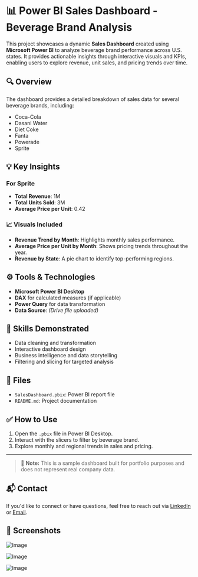 # 📊 Power BI Sales Dashboard - Beverage Brand Analysis

This project showcases a dynamic **Sales Dashboard** created using **Microsoft Power BI** to analyze beverage brand performance across U.S. states. It provides actionable insights through interactive visuals and KPIs, enabling users to explore revenue, unit sales, and pricing trends over time.

## 🔍 Overview

The dashboard provides a detailed breakdown of sales data for several beverage brands, including:
- Coca-Cola
- Dasani Water
- Diet Coke
- Fanta
- Powerade
- Sprite

## 💡 Key Insights

### For Sprite

- **Total Revenue**: 1M
- **Total Units Sold**: 3M
- **Average Price per Unit**: 0.42

### 📈 Visuals Included

- **Revenue Trend by Month**: Highlights monthly sales performance.
- **Average Price per Unit by Month**: Shows pricing trends throughout the year.
- **Revenue by State**: A pie chart to identify top-performing regions.

## ⚙️ Tools & Technologies

- **Microsoft Power BI Desktop**
- **DAX** for calculated measures (if applicable)
- **Power Query** for data transformation
- **Data Source**: *(Drive file uploaded)*

## 🧠 Skills Demonstrated

- Data cleaning and transformation
- Interactive dashboard design
- Business intelligence and data storytelling
- Filtering and slicing for targeted analysis

## 📂 Files

- `SalesDashboard.pbix`: Power BI report file
- `README.md`: Project documentation

## ✅ How to Use

1. Open the `.pbix` file in Power BI Desktop.
2. Interact with the slicers to filter by beverage brand.
3. Explore monthly and regional trends in sales and pricing.

---

> 📌 **Note:** This is a sample dashboard built for portfolio purposes and does not represent real company data.

## 📬 Contact

If you'd like to connect or have questions, feel free to reach out via [LinkedIn](https://www.linkedin.com/in/md-sadikujjaman/) or [Email](ss.shihab2001@gmail.com).


## 📸 Screenshots

![Image](https://github.com/user-attachments/assets/6fc8e624-ab4c-48c2-96ed-1589eb3eca18)

![Image](https://github.com/user-attachments/assets/7ea767af-4bd5-4273-891b-1b5ea7fca25a)

![Image](https://github.com/user-attachments/assets/7927937b-7a45-442d-b377-a80a698f1143)
